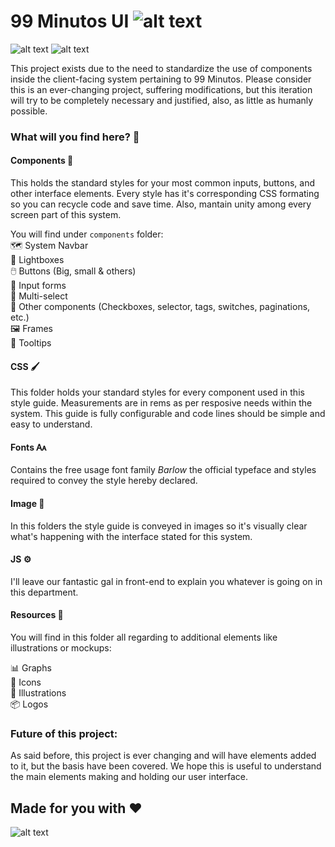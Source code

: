 # 99 Minutos UI ![alt text](https://raw.githubusercontent.com/zuritrujillo/99MinutosUI-Style-Guide/08fb12677c658926d2666877ce196c78402d37b8/resources/99Minutos-logos/99simple-logo.svg " Logo Title Text 1")
![alt text](https://img.shields.io/github/issues/zuritrujillo/99MinutosUI-Style-Guide) ![alt text](https://img.shields.io/badge/Ask%20me-anything-blue)

This project exists due to the need to standardize the use of components inside the client-facing system pertaining to 99 Minutos. Please consider this is an ever-changing project, suffering modifications, but this iteration will try to be completely necessary and justified, also, as little as humanly possible. 

### What will you find here? 🔎

#### Components 🧩

This holds the standard styles for your most common inputs, buttons, and other interface elements. Every style has it's corresponding CSS formating so you can recycle code and save time. Also, mantain unity among every screen part of this system.

You will find under ```components``` folder: <br />
🗺️ System Navbar <br />
🔆 Lightboxes <br />
🖱️ Buttons (Big, small & others) <br />
🔣 Input forms <br />
🔘 Multi-select <br />
📑 Other components (Checkboxes, selector, tags, switches, paginations, etc.) <br />
🖼️ Frames <br />
🧰 Tooltips <br />

#### CSS 🖌️

This folder holds your standard styles for every component used in this style guide. Measurements are in rems as per resposive needs within the system. This guide is fully configurable and code lines should be simple and easy to understand. 

#### Fonts 🗛

Contains the free usage font family _Barlow_ the official typeface and styles required to convey the style hereby declared. 

#### Image 👀

In this folders the style guide is conveyed in images so it's visually clear what's happening with the interface stated for this system. 

#### JS ⚙️

I'll leave our fantastic gal in front-end to explain you whatever is going on in this department. 

#### Resources 🧮
You will find in this folder all regarding to additional elements like illustrations or mockups: <br />

📊 Graphs <br />
🔣 Icons <br />
🎴 Illustrations <br />
📦 Logos <br />

### Future of this project:

As said before, this project is ever changing and will have elements added to it, but the basis have been covered. We hope this is useful to understand the main elements making and holding our user interface. 


## Made for you with ❤️ 




![alt text](https://raw.githubusercontent.com/zuritrujillo/99MinutosUI-Style-Guide/08fb12677c658926d2666877ce196c78402d37b8/resources/99Minutos-logos/logo-99Minutos.svg "Logo Title Text 1")




